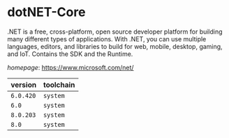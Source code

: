 # dotNET-Core

.NET is a free, cross-platform, open source developer platform for building many different types of applications. With .NET, you can use multiple languages, editors, and libraries to build for web, mobile, desktop, gaming, and IoT.  Contains the SDK and the Runtime.

*homepage*: <https://www.microsoft.com/net/>

version | toolchain
--------|----------
``6.0.420`` | ``system``
``6.0`` | ``system``
``8.0.203`` | ``system``
``8.0`` | ``system``
